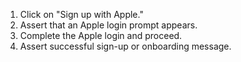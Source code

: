 1. Click on "Sign up with Apple."
2. Assert that an Apple login prompt appears.
3. Complete the Apple login and proceed.
4. Assert successful sign-up or onboarding message.